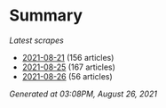 # Summary
*Latest scrapes*
* [2021-08-21](https://github.com/nuuuwan/news_lk/blob/data/news_lk.2021-08-21.json) (156 articles)
* [2021-08-25](https://github.com/nuuuwan/news_lk/blob/data/news_lk.2021-08-25.json) (167 articles)
* [2021-08-26](https://github.com/nuuuwan/news_lk/blob/data/news_lk.2021-08-26.json) (56 articles)

*Generated at 03:08PM, August 26, 2021*